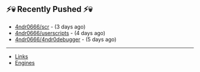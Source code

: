 ## ⚡💀 Recently Pushed ⚡💀


- [4ndr0666/scr](https://github.com/4ndr0666/scr) - (3 days ago)
- [4ndr0666/userscripts](https://github.com/4ndr0666/userscripts) - (4 days ago)
- [4ndr0666/4ndr0debugger](https://github.com/4ndr0666/4ndr0debugger) - (5 days ago)

---
- [Links](https://github.com/4ndr0666/Links/blob/main/README.md)        
- [Engines](https://github.com/hoothin/SearchJumper/discussions/73)    

